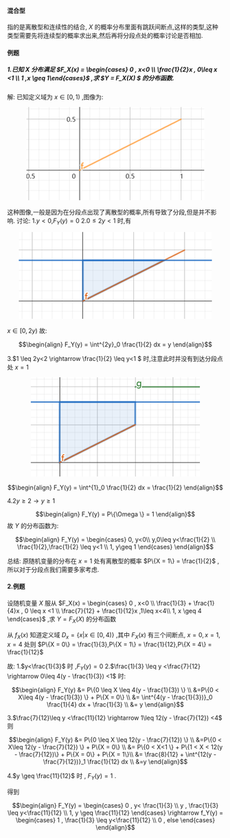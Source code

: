 #### 混合型
指的是离散型和连续性的结合, $X$ 的概率分布里面有跳跃间断点,这样的类型,这种类型需要先将连续型的概率求出来,然后再将分段点处的概率讨论是否相加.


#### 例题
##### 1.已知 $X$ 分布满足 $F_X(x) = \begin{cases} 0 , x<0 \\ \frac{1}{2}x , 0\leq x <1 \\ 1 ,x \geq 1\end{cases}$ ,求 $Y = F_X(X) $ 的分布函数.
解:
已知定义域为 $x\in[0,1)$ ,图像为:

<div align="center">
<img src = "./图像/7.png">
</div>


这种图像,一般是因为在分段点出现了离散型的概率,所有导致了分段,但是并不影响.
讨论:
1.$y<0$,$F_Y(y) = 0$
2.$0\leq 2y<1$ 时,有

<div align="center">
<img src = "./图像/8.png">
</div>

$x\in [0,2y)$ 故:

$$\begin{align}
    F_Y(y) = \int^{2y}_0 \frac{1}{2} dx = y
\end{align}$$

3.$1 \leq 2y<2 \rightarrow \frac{1}{2} \leq y<1 $ 时,注意此时并没有到达分段点处 $x = 1$

<div align="center">
<img src = "./图像/10.png">
</div>


$$\begin{align}
    F_Y(y) = \int^{1}_0 \frac{1}{2} dx = \frac{1}{2}
\end{align}$$



4.$2y\geq 2 \rightarrow y\geq 1$

$$\begin{align}
    F_Y(y) = P\{\Omega \} = 1
\end{align}$$
故 $Y$ 的分布函数为:

$$\begin{align}
    F_Y(y) = \begin{cases}
        0, y<0\\
        y,0\leq y<\frac{1}{2} \\
        \frac{1}{2},\frac{1}{2} \leq y<1 \\
        1, y\geq 1
    \end{cases}
\end{align}$$

总结: 原随机变量的分布在 $x = 1$ 处有离散型的概率 $P\{X = 1\} = \frac{1}{2}$ ,所以对于分段点我们需要多家考虑.

#### 2.例题
设随机变量 $X$ 服从 $F_X(x) = \begin{cases} 0 , x<0 \\ \frac{1}{3}  + \frac{1}{4}x , 0 \leq x <1 \\ \frac{7}{12} + \frac{1}{12}x  ,1\leq x<4\\ 1, x \geq 4 \end{cases}$ ,求 $Y = F_X(X)$ 的分布函数

从 $f_X(x)$ 知道定义域 $D_x = \{x| x \in [0,4) \}$ ,其中 $F_X(x)$ 有三个间断点, $x = 0,x = 1 ,x=4$ 处则 $P\{X = 0\} = \frac{1}{3},P\{X = 1\} = \frac{1}{12},P\{X = 4\} = \frac{1}{12}$

故:
1.$y<\frac{1}{3}$ 时 ,$F_Y(y)=0$
2.$\frac{1}{3} \leq y <\frac{7}{12} \rightarrow 0\leq 4(y - \frac{1}{3}) <1$ 时:

$$\begin{align}
    F_Y(y) &= P\{0 \leq X \leq 4(y - \frac{1}{3}) \} \\
    &=P\{0 < X\leq 4(y - \frac{1}{3}) \} + P\{X = 0\} \\
    &= \int^{4(y - \frac{1}{3})}_0 \frac{1}{4} dx + \frac{1}{3} \\
    &= y
\end{align}$$

3.$\frac{7}{12}\leq y <\frac{11}{12} \rightarrow 1\leq 12(y - \frac{7}{12}) <4$ 则

$$\begin{align}
    F_Y(y) &= P\{0 \leq X \leq 12(y - \frac{7}{12}) \} \\
    &=P\{0 < X\leq 12(y - \frac{7}{12}) \} + P\{X = 0\} \\
    &= P\{0 < X<1 \} + P\{1 < X < 12(y - \frac{7}{12})\} + P\{X = 0\} + P\{X = 1\}\\
    &= \frac{8}{12} + \int^{12(y - \frac{7}{12})}_1 \frac{1}{12} dx \\
    &=y
\end{align}$$

4.$y \geq \frac{11}{12}$ 时 , $F_Y(y) = 1$ .

得到

$$\begin{align}
    F_Y(y) = \begin{cases}
        0 , y< \frac{1}{3} \\
        y , \frac{1}{3} \leq y<\frac{11}{12} \\
        1, y \geq \frac{11}{12}
    \end{cases} \rightarrow f_Y(y) = \begin{cases}
        1 , \frac{1}{3} \leq y<\frac{11}{12} \\
        0 , else
    \end{cases}
\end{align}$$
